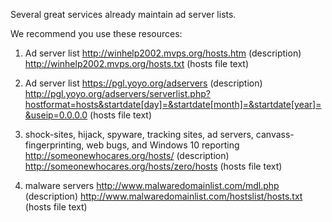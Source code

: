 
Several great services already maintain ad server lists.

We recommend you use these resources:


1)  Ad server list
http://winhelp2002.mvps.org/hosts.htm  (description)
http://winhelp2002.mvps.org/hosts.txt  (hosts file text)

2) Ad server list
https://pgl.yoyo.org/adservers  (description)
http://pgl.yoyo.org/adservers/serverlist.php?hostformat=hosts&startdate[day]=&startdate[month]=&startdate[year]=&useip=0.0.0.0  (hosts file text)

3) shock-sites, hijack, spyware, tracking sites, ad servers, canvass-fingerprinting, web bugs, and Windows 10 reporting
http://someonewhocares.org/hosts/  (description)
http://someonewhocares.org/hosts/zero/hosts  (hosts file text)

4) malware servers
http://www.malwaredomainlist.com/mdl.php  (description)
http://www.malwaredomainlist.com/hostslist/hosts.txt  (hosts file text)




